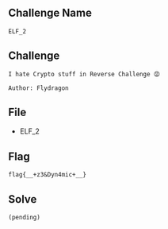 ## Challenge Name
```
ELF_2
```
## Challenge
```
I hate Crypto stuff in Reverse Challenge 😡  

Author: Flydragon
```
## File
- ELF_2
## Flag
```
flag{__+z3&Dyn4mic+__}
```
## Solve
```
(pending)
```
